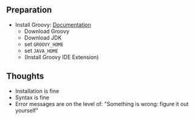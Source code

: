 ## Preparation

- Install Groovy: [Documentation](https://groovy-lang.org/documentation.html)
  - Download Groovy
  - Download JDK
  - set `GROOVY_HOME`
  - set `JAVA_HOME`
  - (Install Groovy IDE Extension)

## Thoughts

- Installation is fine
- Syntax is fine
- Error messages are on the level of: "Something is wrong: figure it out yourself"

